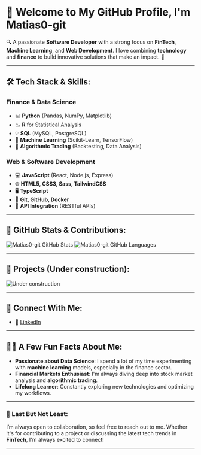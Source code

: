 # 👋 Welcome to My GitHub Profile, I'm **Matias0-git**

🔍 A passionate **Software Developer** with a strong focus on **FinTech**, **Machine Learning**, and **Web Development**. I love combining **technology** and **finance** to build innovative solutions that make an impact. 🚀

---

## 🛠️ Tech Stack & Skills:

### **Finance & Data Science**  
- 📊 **Python** (Pandas, NumPy, Matplotlib)
- 📉 **R** for Statistical Analysis
- 💡 **SQL** (MySQL, PostgreSQL)
- 🔮 **Machine Learning** (Scikit-Learn, TensorFlow)
- 💼 **Algorithmic Trading** (Backtesting, Data Analysis)

### **Web & Software Development**
- 💻 **JavaScript** (React, Node.js, Express)
- 🌐 **HTML5, CSS3, Sass, TailwindCSS**
- 🖥️ **TypeScript**
- 🔧 **Git, GitHub, Docker**
- 🧩 **API Integration** (RESTful APIs)

---

## 🌟 GitHub Stats & Contributions:
![Matias0-git GitHub Stats](https://github-readme-stats.vercel.app/api?username=Matias0-git&show_icons=true&hide_title=true&count_private=true&hide=prs&theme=radical)
![Matias0-git GitHub Languages](https://github-readme-stats.vercel.app/api/top-langs/?username=Matias0-git&layout=compact&theme=radical)


---

## 🚀 Projects (Under construction):
![Under construction](https://media.giphy.com/media/cOFB74VjN0OqvRmJGK/giphy.gif)

---

## 🔗 Connect With Me:

- 💼 [LinkedIn](www.linkedin.com/in/matias-mena-da-dalt-984a19240)

---

## 🧑‍💻 A Few Fun Facts About Me:
- **Passionate about Data Science**: I spend a lot of my time experimenting with **machine learning** models, especially in the finance sector.
- **Financial Markets Enthusiast**: I'm always diving deep into stock market analysis and **algorithmic trading**.
- **Lifelong Learner**: Constantly exploring new technologies and optimizing my workflows.

---

### 📍 Last But Not Least:

I’m always open to collaboration, so feel free to reach out to me. Whether it's for contributing to a project or discussing the latest tech trends in **FinTech**, I'm always excited to connect!

---
